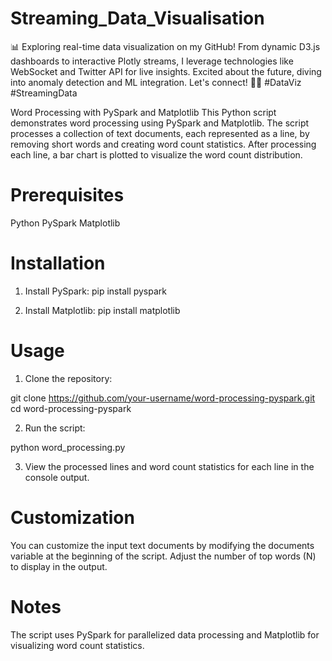 # Streaming_Data_Visualisation
📊 Exploring real-time data visualization on my GitHub! From dynamic D3.js dashboards to interactive Plotly streams, I leverage technologies like WebSocket and Twitter API for live insights. Excited about the future, diving into anomaly detection and ML integration. Let's connect! 🚀🌐 #DataViz #StreamingData


Word Processing with PySpark and Matplotlib
This Python script demonstrates word processing using PySpark and Matplotlib. The script processes a collection of text documents, each represented as a line, by removing short words and creating word count statistics. After processing each line, a bar chart is plotted to visualize the word count distribution.

# Prerequisites
Python
PySpark
Matplotlib

# Installation


1. Install PySpark:
    pip install pyspark

2. Install Matplotlib:
    pip install matplotlib

# Usage

1. Clone the repository:

  git clone https://github.com/your-username/word-processing-pyspark.git
  cd word-processing-pyspark

2. Run the script:

  python word_processing.py


3. View the processed lines and word count statistics for each line in the console output.

# Customization

You can customize the input text documents by modifying the documents variable at the beginning of the script. Adjust the number of top words (N) to display in the output.

# Notes

The script uses PySpark for parallelized data processing and Matplotlib for visualizing word count statistics.
